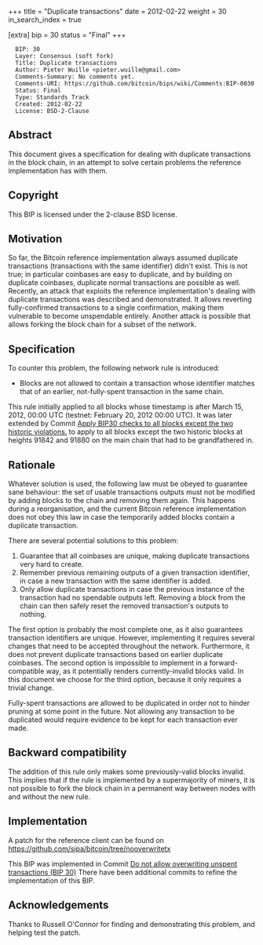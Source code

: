 +++
title = "Duplicate transactions"
date = 2012-02-22
weight = 30
in_search_index = true

[extra]
bip = 30
status = "Final"
+++

      BIP: 30
      Layer: Consensus (soft fork)
      Title: Duplicate transactions
      Author: Pieter Wuille <pieter.wuille@gmail.com>
      Comments-Summary: No comments yet.
      Comments-URI: https://github.com/bitcoin/bips/wiki/Comments:BIP-0030
      Status: Final
      Type: Standards Track
      Created: 2012-02-22
      License: BSD-2-Clause

## Abstract

This document gives a specification for dealing with duplicate
transactions in the block chain, in an attempt to solve certain problems
the reference implementation has with them.

## Copyright

This BIP is licensed under the 2-clause BSD license.

## Motivation

So far, the Bitcoin reference implementation always assumed duplicate
transactions (transactions with the same identifier) didn't exist. This
is not true; in particular coinbases are easy to duplicate, and by
building on duplicate coinbases, duplicate normal transactions are
possible as well. Recently, an attack that exploits the reference
implementation's dealing with duplicate transactions was described and
demonstrated. It allows reverting fully-confirmed transactions to a
single confirmation, making them vulnerable to become unspendable
entirely. Another attack is possible that allows forking the block chain
for a subset of the network.

## Specification

To counter this problem, the following network rule is introduced:

-   Blocks are not allowed to contain a transaction whose identifier
    matches that of an earlier, not-fully-spent transaction in the same
    chain.

This rule initially applied to all blocks whose timestamp is after March
15, 2012, 00:00 UTC (testnet: February 20, 2012 00:00 UTC). It was later
extended by Commit [Apply BIP30 checks to all blocks except the two
historic
violations.](https://github.com/bitcoin/bitcoin/commit/ab91bf39b7c11e9c86bb2043c24f0f377f1cf514)
to apply to all blocks except the two historic blocks at heights 91842
and 91880 on the main chain that had to be grandfathered in.

## Rationale

Whatever solution is used, the following law must be obeyed to guarantee
sane behaviour: the set of usable transactions outputs must not be
modified by adding blocks to the chain and removing them again. This
happens during a reorganisation, and the current Bitcoin reference
implementation does not obey this law in case the temporarily added
blocks contain a duplicate transaction.

There are several potential solutions to this problem:

1.  Guarantee that all coinbases are unique, making duplicate
    transactions very hard to create.
2.  Remember previous remaining outputs of a given transaction
    identifier, in case a new transaction with the same identifier is
    added.
3.  Only allow duplicate transactions in case the previous instance of
    the transaction had no spendable outputs left. Removing a block from
    the chain can then safely reset the removed transaction's outputs to
    nothing.

The first option is probably the most complete one, as it also
guarantees transaction identifiers are unique. However, implementing it
requires several changes that need to be accepted throughout the
network. Furthermore, it does not prevent duplicate transactions based
on earlier duplicate coinbases. The second option is impossible to
implement in a forward-compatible way, as it potentially renders
currently-invalid blocks valid. In this document we choose for the third
option, because it only requires a trivial change.

Fully-spent transactions are allowed to be duplicated in order not to
hinder pruning at some point in the future. Not allowing any transaction
to be duplicated would require evidence to be kept for each transaction
ever made.

## Backward compatibility

The addition of this rule only makes some previously-valid blocks
invalid. This implies that if the rule is implemented by a supermajority
of miners, it is not possible to fork the block chain in a permanent way
between nodes with and without the new rule.

## Implementation

A patch for the reference client can be found on
<https://github.com/sipa/bitcoin/tree/nooverwritetx>

This BIP was implemented in Commit [Do not allow overwriting unspent
transactions (BIP
30)](https://github.com/bitcoin/bitcoin/commit/a206b0ea12eb4606b93323268fc81a4f1f952531)
There have been additional commits to refine the implementation of this
BIP.

## Acknowledgements

Thanks to Russell O'Connor for finding and demonstrating this problem,
and helping test the patch.
